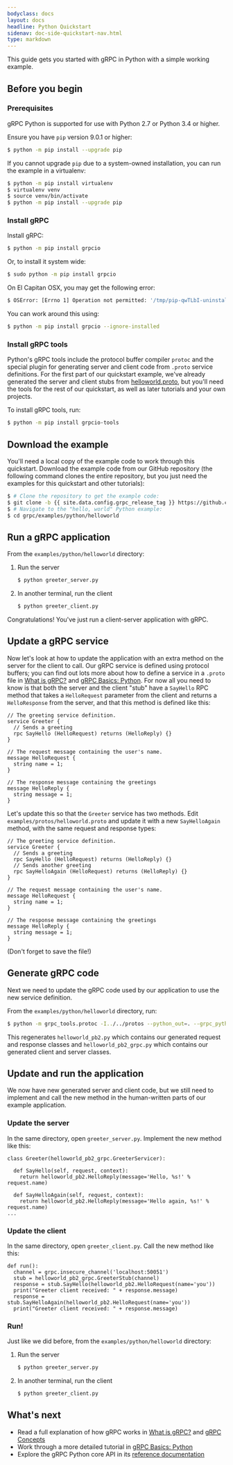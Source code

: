 ```yaml
---
bodyclass: docs
layout: docs
headline: Python Quickstart
sidenav: doc-side-quickstart-nav.html
type: markdown
---
```

<p class="lead">This guide gets you started with gRPC in Python with a simple
working example.</p>

<div id="toc"></div>

## Before you begin

### Prerequisites

gRPC Python is supported for use with Python 2.7 or Python 3.4 or higher.

Ensure you have `pip` version 9.0.1 or higher:

```sh
$ python -m pip install --upgrade pip
```

If you cannot upgrade `pip` due to a system-owned installation, you can
run the example in a virtualenv:

```sh
$ python -m pip install virtualenv
$ virtualenv venv
$ source venv/bin/activate
$ python -m pip install --upgrade pip
```

### Install gRPC

Install gRPC:

```sh
$ python -m pip install grpcio
```

Or, to install it system wide:

```sh
$ sudo python -m pip install grpcio
```

On El Capitan OSX, you may get the following error:

```sh
$ OSError: [Errno 1] Operation not permitted: '/tmp/pip-qwTLbI-uninstall/System/Library/Frameworks/Python.framework/Versions/2.7/Extras/lib/python/six-1.4.1-py2.7.egg-info'
```

You can work around this using:

```sh
$ python -m pip install grpcio --ignore-installed
```

### Install gRPC tools

Python's gRPC tools include the protocol buffer compiler `protoc` and the
special plugin for generating server and client code from `.proto` service
definitions. For the first part of our quickstart example, we've already
generated the server and client stubs from
[helloworld.proto](https://github.com/grpc/grpc/tree/{{site.data.config.grpc_release_tag}}/examples/protos/helloworld.proto),
but you'll need the tools for the rest of our quickstart, as well as later
tutorials and your own projects.

To install gRPC tools, run:

```sh
$ python -m pip install grpcio-tools
```

## Download the example

You'll need a local copy of the example code to work through this quickstart.
Download the example code from our GitHub repository (the following command
clones the entire repository, but you just need the examples for this quickstart
and other tutorials):

```sh
$ # Clone the repository to get the example code:
$ git clone -b {{ site.data.config.grpc_release_tag }} https://github.com/grpc/grpc
$ # Navigate to the "hello, world" Python example:
$ cd grpc/examples/python/helloworld
```

## Run a gRPC application

From the `examples/python/helloworld` directory:

1. Run the server

   ```sh
   $ python greeter_server.py
   ```

2. In another terminal, run the client

   ```sh
   $ python greeter_client.py
   ```

Congratulations! You've just run a client-server application with gRPC.

## Update a gRPC service

Now let's look at how to update the application with an extra method on the
server for the client to call. Our gRPC service is defined using protocol
buffers; you can find out lots more about how to define a service in a `.proto`
file in [What is gRPC?][] and [gRPC Basics: Python][]. For now all you need
to know is that both the server and the client "stub" have a `SayHello` RPC
method that takes a `HelloRequest` parameter from the client and returns a
`HelloResponse` from the server, and that this method is defined like this:


```
// The greeting service definition.
service Greeter {
  // Sends a greeting
  rpc SayHello (HelloRequest) returns (HelloReply) {}
}

// The request message containing the user's name.
message HelloRequest {
  string name = 1;
}

// The response message containing the greetings
message HelloReply {
  string message = 1;
}
```

Let's update this so that the `Greeter` service has two methods. Edit
`examples/protos/helloworld.proto` and update it with a new `SayHelloAgain`
method, with the same request and response types:

```
// The greeting service definition.
service Greeter {
  // Sends a greeting
  rpc SayHello (HelloRequest) returns (HelloReply) {}
  // Sends another greeting
  rpc SayHelloAgain (HelloRequest) returns (HelloReply) {}
}

// The request message containing the user's name.
message HelloRequest {
  string name = 1;
}

// The response message containing the greetings
message HelloReply {
  string message = 1;
}
```

(Don't forget to save the file!)

## Generate gRPC code

Next we need to update the gRPC code used by our application to use the new
service definition. 

From the `examples/python/helloworld` directory, run:

```sh
$ python -m grpc_tools.protoc -I../../protos --python_out=. --grpc_python_out=. ../../protos/helloworld.proto
```

This regenerates `helloworld_pb2.py` which contains our generated request and
response classes and `helloworld_pb2_grpc.py` which contains our generated
client and server classes.

## Update and run the application

We now have new generated server and client code, but we still need to implement
and call the new method in the human-written parts of our example application.

### Update the server

In the same directory, open `greeter_server.py`. Implement the new method like
this:

```
class Greeter(helloworld_pb2_grpc.GreeterServicer):

  def SayHello(self, request, context):
    return helloworld_pb2.HelloReply(message='Hello, %s!' % request.name)

  def SayHelloAgain(self, request, context):
    return helloworld_pb2.HelloReply(message='Hello again, %s!' % request.name)
...
```

### Update the client

In the same directory, open `greeter_client.py`. Call the new method like this:

```
def run():
  channel = grpc.insecure_channel('localhost:50051')
  stub = helloworld_pb2_grpc.GreeterStub(channel)
  response = stub.SayHello(helloworld_pb2.HelloRequest(name='you'))
  print("Greeter client received: " + response.message)
  response = stub.SayHelloAgain(helloworld_pb2.HelloRequest(name='you'))
  print("Greeter client received: " + response.message)
```

### Run!

Just like we did before, from the `examples/python/helloworld` directory:

1. Run the server

   ```sh
   $ python greeter_server.py
   ```

2. In another terminal, run the client

   ```sh
   $ python greeter_client.py
   ```

## What's next

- Read a full explanation of how gRPC works in [What is gRPC?][]
  and [gRPC Concepts](../guides/concepts.html)
- Work through a more detailed tutorial in [gRPC Basics: Python][]
- Explore the gRPC Python core API in its [reference
  documentation](/grpc/python/)

[helloworld.proto]:../protos/helloworld.proto
[gRPC Basics: Python]:../tutorials/basic/python.html
[What is gRPC?]: ../guides/

